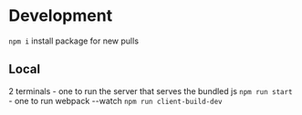 # Development 

```npm i``` install package for new pulls


## Local

2 terminals - one to run the server that serves the bundled js ```npm run start``` \
            - one to run webpack --watch ```npm run client-build-dev```